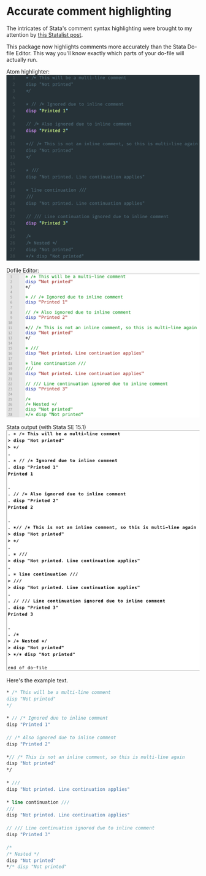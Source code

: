 # Accurate comment highlighting

The intricates of Stata's comment syntax highlighting were brought to my attention by [this Statalist post](https://www.statalist.org/forums/forum/general-stata-discussion/general/1448244-understanding-stata-s-comment-hierarchy).

This package now highlights comments more accurately than the Stata Do-file Editor. This way you'll know exactly which parts of your do-file will actually run.

Atom highlighter:
![](../img/comments-example-atom.png)

Dofile Editor:
![](../img/comments-example-doeditor.png)

Stata output (with Stata SE 15.1)
![](../img/comments-example-output.png)

Here's the example text.

```stata
* /* This will be a multi-line comment
disp "Not printed"
*/

* // /* Ignored due to inline comment
disp "Printed 1"

// /* Also ignored due to inline comment
disp "Printed 2"

*// /* This is not an inline comment, so this is multi-line again
disp "Not printed"
*/

* ///
disp "Not printed. Line continuation applies"

* line continuation ///
///
disp "Not printed. Line continuation applies"

// /// Line continuation ignored due to inline comment
disp "Printed 3"

/*
/* Nested */
disp "Not printed"
*/* disp "Not printed"
```

